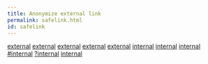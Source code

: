 ```yaml
---
title: Anonymize external link
permalink: safelink.html
id: safelink
---
```


<a href="www.example.com/page.php?id=xxxx&name=yyyy">external</a>
<a href="http://www.example.com/page.php?id=xxxx&name=yyyy">external</a>
<a href="https://www.example.com/page.php?id=xxxx&name=yyyy">external</a>
<a href="www.example.com/page.php/404">external</a>
<a href="http://external.domain.com">external</a>
<a href="http://www.webmanajemen.com">internal</a>
<a href="http://webmanajemen.com">internal</a>
<a href="http://subdomain.webmanajemen.com">internal</a>
<a href="#heading">#internal</a>
<a href="?search=term">?internal</a>
<a href="">internal</a>